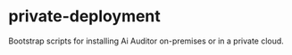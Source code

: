 # private-deployment

Bootstrap scripts for installing Ai Auditor on-premises or in a private cloud.
